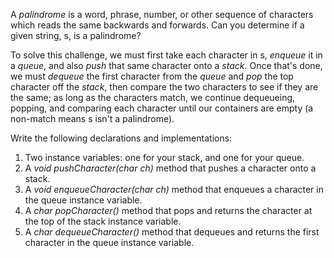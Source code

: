 A *palindrome* is a word, phrase, number, or other sequence of characters which reads the same backwards and forwards. Can you determine if a given string, s, is a palindrome?

To solve this challenge, we must first take each character in s, *enqueue* it in a *queue*, and also *push* that same character onto a *stack*. Once that's done, we must *dequeue* the first character from the *queue* and *pop* the top character off the *stack*, then compare the two characters to see if they are the same; as long as the characters match, we continue dequeueing, popping, and comparing each character until our containers are empty (a non-match means s isn't a palindrome). 

Write the following declarations and implementations:

1. Two instance variables: one for your stack, and one for your queue.
2. A *void pushCharacter(char ch)* method that pushes a character onto a stack.
3. A *void enqueueCharacter(char ch)* method that enqueues a character in the queue instance variable.
4. A *char popCharacter()* method that pops and returns the character at the top of the stack instance variable.
5. A *char dequeueCharacter()* method that dequeues and returns the first character in the queue instance variable.
